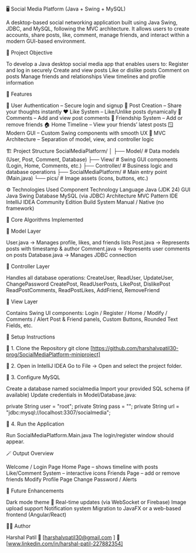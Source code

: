 🖥️ Social Media Platform (Java + Swing + MySQL)

A desktop-based social networking application built using Java Swing, JDBC, and MySQL, following the MVC architecture.
It allows users to create accounts, share posts, like, comment, manage friends, and interact within a modern GUI-based environment.

🎯 Project Objective

To develop a Java desktop social media app that enables users to:
Register and log in securely
Create and view posts
Like or dislike posts
Comment on posts
Manage friends and relationships
View timelines and profile information

🧩 Features

👤 User Authentication – Secure login and signup
📝 Post Creation – Share your thoughts instantly
❤️ Like System – Like/Unlike posts dynamically
💬 Comments – Add and view post comments
👯 Friendship System – Add or remove friends
🏠 Home Timeline – View your friends’ latest posts
🪟 Modern GUI – Custom Swing components with smooth UX
🧠 MVC Architecture – Separation of model, view, and controller logic

🏗️ Project Structure
SocialMediaPlatform/
│
├── Model/         # Data models (User, Post, Comment, Database)
├── View/          # Swing GUI components (Login, Home, Comments, etc.)
├── Controller/    # Business logic and database operations
├── SocialMediaPlatform/  # Main entry point (Main.java)
└── pics/          # Image assets (icons, buttons, etc.)

⚙️ Technologies Used
Component	Technology
Language	Java (JDK 24)
GUI	Java Swing
Database	MySQL (via JDBC)
Architecture	MVC Pattern
IDE	IntelliJ IDEA Community Edition
Build System	Manual / Native (no framework)

🧠 Core Algorithms Implemented

🔹 Model Layer

User.java → Manages profile, likes, and friends lists
Post.java → Represents posts with timestamp & author
Comment.java → Represents user comments on posts
Database.java → Manages JDBC connection

🔹 Controller Layer

Handles all database operations:
CreateUser, ReadUser, UpdateUser, ChangePassword
CreatePost, ReadUserPosts, LikePost, DislikePost
ReadPostComments, ReadPostLikes, AddFriend, RemoveFriend

🔹 View Layer

Contains Swing UI components:
Login / Register / Home / Modify / Comments / Alert
Post & Friend panels, Custom Buttons, Rounded Text Fields, etc.

🧰 Setup Instructions

🔸 1. Clone the Repository
git clone [https://github.com/harshalvpatil30-prog/SocialMediaPlatform-miniproject]

🔸 2. Open in IntelliJ IDEA
Go to File → Open and select the project folder.

🔸 3. Configure MySQL

Create a database named socialmedia
Import your provided SQL schema (if available)
Update credentials in Model/Database.java:

private String user = "root";
private String pass = "";
private String url = "jdbc:mysql://localhost:3307/socialmedia";

🔸 4. Run the Application

Run SocialMediaPlatform.Main.java
The login/register window should appear.

🪄 Output Overview

Welcome / Login Page
Home Page – shows timeline with posts
Like/Comment System – interactive icons
Friends Page – add or remove friends
Modify Profile Page
Change Password / Alerts

🚀 Future Enhancements

Dark mode theme 🌙
Real-time updates (via WebSocket or Firebase)
Image upload support
Notification system
Migration to JavaFX or a web-based frontend (Angular/React)

👨‍💻 Author

Harshal Patil
📧 [harshalvpatil30@gmail.com
]
💼 [www.linkedin.com/in/harshal-patil-227882354]
